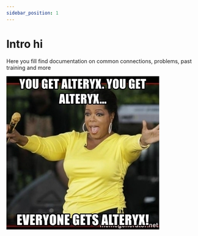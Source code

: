 ```yaml
---
sidebar_position: 1
---
```


# Intro hi

Here you fill find documentation on common connections, problems, past training and more



![meme](./introassets/meme.jpeg)

